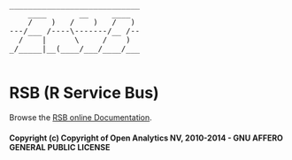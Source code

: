 <pre>
____________________________
    ____       __     ____  
    /    )   /    )   /   ) 
---/___ /----\-------/__ /--
  /    |      \     /    )  
_/_____|__(____/___/____/___
                            
</pre>

# RSB (R Service Bus)

Browse the [RSB online Documentation](http://rsb.doc.openanalytics.eu/).

#### Copyright (c) Copyright of Open Analytics NV, 2010-2014 - GNU AFFERO GENERAL PUBLIC LICENSE
